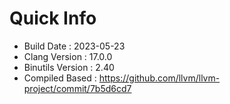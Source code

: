 # Quick Info
* Build Date : 2023-05-23
* Clang Version : 17.0.0
* Binutils Version : 2.40
* Compiled Based : https://github.com/llvm/llvm-project/commit/7b5d6cd7

